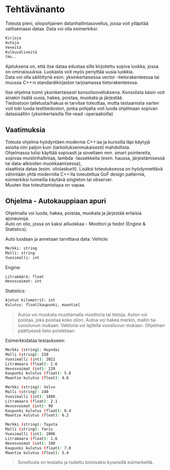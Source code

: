 # Tehtävänanto

Toteuta pieni, oliopohjainen datanhallintasovellus, jossa voit ylläpitää valitsemaasi dataa. Data voi olla esimerkiksi:

```bash
Kirjoja
Autoja
Veneitä
Kulkuvälineitä
tms..
```
Ajatuksena on, että itse dataa edustaa sille kirjoitettu sopiva luokka, jossa on ominaisuuksia. Luokasta voit myös periyttää uusia luokkia.<br />
Data voi olla säilöttynä esim. yksinkertaisessa vector -tietorakenteessa tai muussa C++:n standardikirjaston tarjoamassa tietorakenteessa.<br />

Itse ohjelma toimii yksinkertaisesti konsolisovelluksena. Konsolista käsin voit ainakin lisätä uusia, hakea, poistaa, muokata ja järjestää.<br />
Tiedostoon talletusta/hakua ei tarvitse toteuttaa, mutta testaamista varten voit toki luoda testitiedoston, jonka pohjalta voit luoda ohjelmaan sopivan datasisällön (yksinkertaisilla file-read -operaatioilla)<br />

## Vaatimuksia

Toteuta ohjelma hyödyntäen modernia C++:aa ja kurssilla läpi käytyjä asioita niin paljon kuin (tarkoituksenmukaisesti) mahdollista.<br />
Ohjelmassa tulisi käyttää sopivasti ja soveltaen mm. smart pointereita, sopivaa muistinhallintaa, lambda -lausekkeita (esim. haussa, järjestämisessä tai data-alkioiden muokkaamisessa),<br />
staattista dataa (esim. oliolaskurit). Lisäksi toteutuksessa on hyödynnettävä vähintään yhtä modernilla C++:lla toteutettua GoF design patternia, esimerkiksi tunneilla käytävä singleton tai observer.<br />
Muuten itse toteuttamistapa on vapaa.

## Ohjelma - Autokauppiaan apuri

Ohjelmalla voi luoda, hakea, poistaa, muokata ja järjestää erilaisia ajoneuvoja.<br />
Auto on olio, jossa on kaksi aliluokkaa - Moottori ja tiedot (Engine & Statistics).<br />

Auto luodaan ja annetaan tarvittava data:
Vehicle:
```bash
Merkki: string
Malli: string
Vuosimalli: int
```
Engine:
```bash
Litramäärä: float
Hevosvoimat: int
```
Statistics:
```bash
Ajetut kilometrit: int
Kulutus: float[kaupunki, maantie]
```

>Autoa voi muokata muuttamalla moottoria tai tietoja.
>Auton voi poistaa, joka poistaa koko olion.
>Autoa voi hakea merkin, mallin tai vuosiluvun mukaan.
>Vektoria voi lajitella vuosiluvun mukaan.
>Ohjelman päättyessä tieto poistetaan.

Esimerkkidataa testaukseen:
```bash
Merkki (string): Huyndai
Malli (string): I20
Vuosimalli (int): 2021
Litramaara (float): 1.6
Hevosvoimat (int): 120
Kaupunki kulutus (float): 5.8
Maantie kulutus (float): 4.6

Merkki (string): Volvo
Malli (string): 240
Vuosimalli (int): 1886
Litramaara (float): 2.1
Hevosvoimat (int): 90
Kaupunki kulutus (float): 8.4
Maantie kulutus (float): 6.2

Merkki (string): Toyota
Malli (string): Yaris
Vuosimalli (int): 2006
Litramaara (float): 1.6
Hevosvoimat (int): 100
Kaupunki kulutus (float): 7.8
Maantie kulutus (float): 5.4
```

>Sovellusta on testattu ja todettu toimivaksi kyseisillä esimerkeillä.